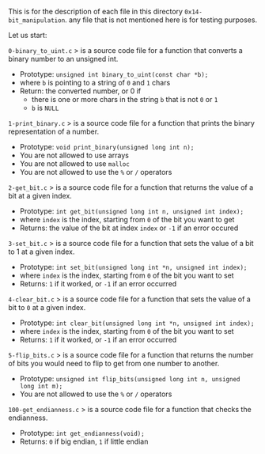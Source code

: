 This is for the description of each file in this directory `0x14-bit_manipulation`.
any file that is not mentioned here is for testing purposes.

Let us start:

`0-binary_to_uint.c` > is a source code file for a function that converts a binary number to an unsigned int.
- Prototype: `unsigned int binary_to_uint(const char *b);`
- where `b` is pointing to a string of `0` and `1` chars
- Return: the converted number, or 0 if
    - there is one or more chars in the string `b` that is not `0` or `1`
    - `b` is `NULL`

`1-print_binary.c` > is a source code file for a function that prints the binary representation of a number.
- Prototype: `void print_binary(unsigned long int n);`
- You are not allowed to use arrays
- You are not allowed to use `malloc`
- You are not allowed to use the `%` or `/` operators

`2-get_bit.c` > is a source code file for a function that returns the value of a bit at a given index.
- Prototype: `int get_bit(unsigned long int n, unsigned int index);`
- where `index` is the index, starting from `0` of the bit you want to get
- Returns: the value of the bit at index `index` or `-1` if an error occured

`3-set_bit.c` > is a source code file for a function that sets the value of a bit to 1 at a given index.
- Prototype: `int set_bit(unsigned long int *n, unsigned int index);`
- where `index` is the index, starting from `0` of the bit you want to set
- Returns: `1` if it worked, or `-1` if an error occurred

`4-clear_bit.c` > is a source code file for a function that sets the value of a bit to `0` at a given index.
- Prototype: `int clear_bit(unsigned long int *n, unsigned int index);`
- where `index` is the index, starting from `0` of the bit you want to set
- Returns: `1` if it worked, or `-1` if an error occurred

`5-flip_bits.c` > is a source code file for a function that returns the number of bits you would need to flip to get from one number to another.
- Prototype: `unsigned int flip_bits(unsigned long int n, unsigned long int m);`
- You are not allowed to use the `%` or `/` operators

`100-get_endianness.c` > is a source code file for a function that checks the endianness.
- Prototype: `int get_endianness(void);`
- Returns: `0` if big endian, `1` if little endian
